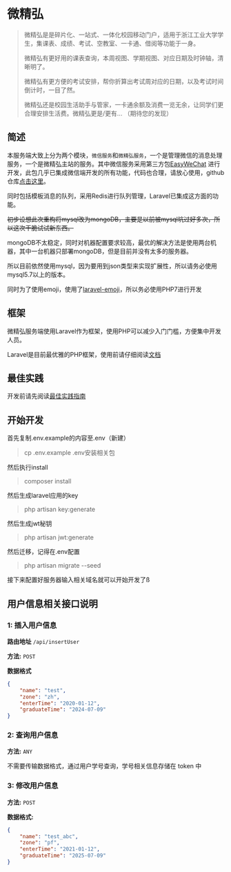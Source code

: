 # 微精弘

> 微精弘是是碎片化、一站式、一体化校园移动门户，适用于浙江工业大学学生，集课表、成绩、考试、空教室、一卡通、借阅等功能于一身。
>
> 微精弘有更好用的课表查询，本周视图、学期视图、对应日期及时钟轴，清晰明了。
>
> 微精弘有更方便的考试安排，帮你折算出考试周对应的日期，以及考试时间倒计时，一目了然。
>
> 微精弘还是校园生活助手与管家，一卡通余额及消费一览无余，让同学们更合理安排生活费。微精弘更是/更有... （期待您的发现）

## 简述

本服务端大致上分为两个模块，`微信服务`和`微精弘服务`，一个是管理微信的消息处理服务，一个是微精弘主站的服务。其中微信服务采用第三方包[EasyWeChat](https://easywechat.org/zh-cn/docs/) 进行开发，此包几乎已集成微信端开发的所有功能，代码也合理，请放心使用，github仓库[点击这里](https://github.com/overtrue/laravel-wechat)。

同时包括模板消息的队列，采用Redis进行队列管理，Laravel已集成这方面的功能。

~~初步设想此次重构将mysql改为mongoDB，主要是以前被mysql坑过好多次，所以这次干脆试试新东西。~~

mongoDB不太稳定，同时对机器配置要求较高，最优的解决方法是使用两台机器，其中一台机器只部署mongoDB，但是目前并没有太多的服务器。

所以目前依然使用mysql，因为要用到json类型来实现扩展性，所以请务必使用mysql5.7以上的版本。

同时为了使用emoji，使用了[laravel-emoji](https://github.com/unicodeveloper/laravel-emoji)，所以务必使用PHP7进行开发

## 框架

微精弘服务端使用Laravel作为框架，使用PHP可以减少入门门槛，方便集中开发人员。

Laravel是目前最优雅的PHP框架，使用前请仔细阅读[文档](http://laravelacademy.org/laravel-docs-5_4)

## 最佳实践

开发前请先阅读[最佳实践指南](https://zjutjh.gitbooks.io/document/content/1.3-Laravel/1.3.1-%E6%9C%80%E4%BD%B3%E5%AE%9E%E8%B7%B5.html)

## 开始开发
首先复制.env.example的内容至.env（新建）
> cp .env.example .env安装相关包  

然后执行install
> composer install

然后生成laravel应用的key
> php artisan key:generate

然后生成jwt秘钥
> php artisan jwt:generate

然后迁移，记得在.env配置
> php artisan migrate --seed

接下来配置好服务器输入相关域名就可以开始开发了ß

## 用户信息相关接口说明

### 1: 插入用户信息 
**路由地址** `/api/insertUser`

**方法:** `POST`

**数据格式** 
```json
{
    "name": "test",
    "zone": "zh",
    "enterTime": "2020-01-12",
    "graduateTime": "2024-07-09"
}
```
### 2: 查询用户信息

**方法:** `ANY`

不需要传输数据格式，通过用户学号查询，学号相关信息存储在 token 中

### 3: 修改用户信息

**方法:** `POST`

**数据格式:**
```json
{
    "name": "test_abc",
    "zone": "pf",
    "enterTime": "2021-01-12",
    "graduateTime": "2025-07-09"
}
```

